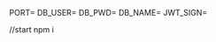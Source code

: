 <!-- src/environments/development.env -->
PORT=
DB_USER=
DB_PWD=
DB_NAME=
JWT_SIGN=

//start
npm i


